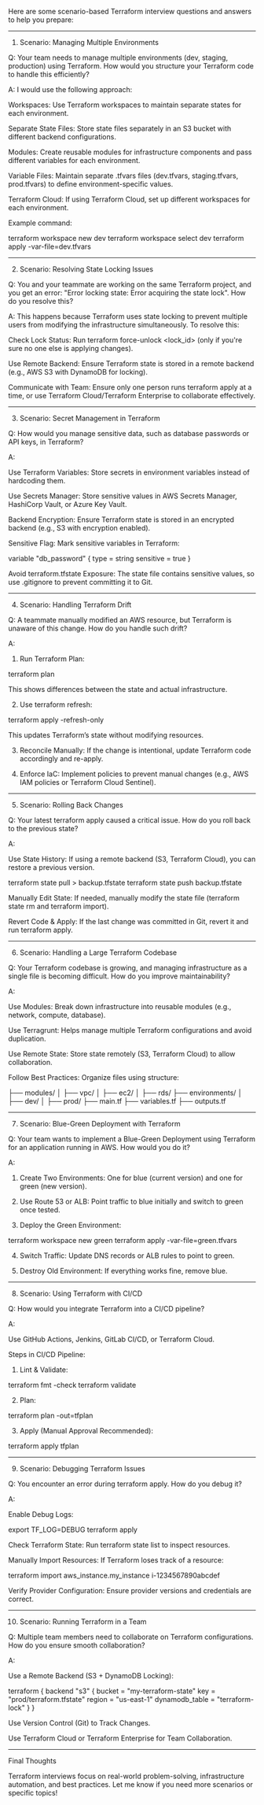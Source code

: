 Here are some scenario-based Terraform interview questions and answers to help you prepare:


---

1. Scenario: Managing Multiple Environments

Q: Your team needs to manage multiple environments (dev, staging, production) using Terraform. How would you structure your Terraform code to handle this efficiently?

A: I would use the following approach:

Workspaces: Use Terraform workspaces to maintain separate states for each environment.

Separate State Files: Store state files separately in an S3 bucket with different backend configurations.

Modules: Create reusable modules for infrastructure components and pass different variables for each environment.

Variable Files: Maintain separate .tfvars files (dev.tfvars, staging.tfvars, prod.tfvars) to define environment-specific values.

Terraform Cloud: If using Terraform Cloud, set up different workspaces for each environment.


Example command:

terraform workspace new dev
terraform workspace select dev
terraform apply -var-file=dev.tfvars


---

2. Scenario: Resolving State Locking Issues

Q: You and your teammate are working on the same Terraform project, and you get an error: "Error locking state: Error acquiring the state lock". How do you resolve this?

A: This happens because Terraform uses state locking to prevent multiple users from modifying the infrastructure simultaneously. To resolve this:

Check Lock Status: Run terraform force-unlock <lock_id> (only if you're sure no one else is applying changes).

Use Remote Backend: Ensure Terraform state is stored in a remote backend (e.g., AWS S3 with DynamoDB for locking).

Communicate with Team: Ensure only one person runs terraform apply at a time, or use Terraform Cloud/Terraform Enterprise to collaborate effectively.



---

3. Scenario: Secret Management in Terraform

Q: How would you manage sensitive data, such as database passwords or API keys, in Terraform?

A:

Use Terraform Variables: Store secrets in environment variables instead of hardcoding them.

Use Secrets Manager: Store sensitive values in AWS Secrets Manager, HashiCorp Vault, or Azure Key Vault.

Backend Encryption: Ensure Terraform state is stored in an encrypted backend (e.g., S3 with encryption enabled).

Sensitive Flag: Mark sensitive variables in Terraform:

variable "db_password" {
  type      = string
  sensitive = true
}

Avoid terraform.tfstate Exposure: The state file contains sensitive values, so use .gitignore to prevent committing it to Git.



---

4. Scenario: Handling Terraform Drift

Q: A teammate manually modified an AWS resource, but Terraform is unaware of this change. How do you handle such drift?

A:

1. Run Terraform Plan:

terraform plan

This shows differences between the state and actual infrastructure.


2. Use terraform refresh:

terraform apply -refresh-only

This updates Terraform’s state without modifying resources.


3. Reconcile Manually: If the change is intentional, update Terraform code accordingly and re-apply.


4. Enforce IaC: Implement policies to prevent manual changes (e.g., AWS IAM policies or Terraform Cloud Sentinel).




---

5. Scenario: Rolling Back Changes

Q: Your latest terraform apply caused a critical issue. How do you roll back to the previous state?

A:

Use State History: If using a remote backend (S3, Terraform Cloud), you can restore a previous version.

terraform state pull > backup.tfstate
terraform state push backup.tfstate

Manually Edit State: If needed, manually modify the state file (terraform state rm and terraform import).

Revert Code & Apply: If the last change was committed in Git, revert it and run terraform apply.



---

6. Scenario: Handling a Large Terraform Codebase

Q: Your Terraform codebase is growing, and managing infrastructure as a single file is becoming difficult. How do you improve maintainability?

A:

Use Modules: Break down infrastructure into reusable modules (e.g., network, compute, database).

Use Terragrunt: Helps manage multiple Terraform configurations and avoid duplication.

Use Remote State: Store state remotely (S3, Terraform Cloud) to allow collaboration.

Follow Best Practices: Organize files using structure:

├── modules/
│   ├── vpc/
│   ├── ec2/
│   ├── rds/
├── environments/
│   ├── dev/
│   ├── prod/
├── main.tf
├── variables.tf
├── outputs.tf



---

7. Scenario: Blue-Green Deployment with Terraform

Q: Your team wants to implement a Blue-Green Deployment using Terraform for an application running in AWS. How would you do it?

A:

1. Create Two Environments: One for blue (current version) and one for green (new version).


2. Use Route 53 or ALB: Point traffic to blue initially and switch to green once tested.


3. Deploy the Green Environment:

terraform workspace new green
terraform apply -var-file=green.tfvars


4. Switch Traffic: Update DNS records or ALB rules to point to green.


5. Destroy Old Environment: If everything works fine, remove blue.




---

8. Scenario: Using Terraform with CI/CD

Q: How would you integrate Terraform into a CI/CD pipeline?

A:

Use GitHub Actions, Jenkins, GitLab CI/CD, or Terraform Cloud.

Steps in CI/CD Pipeline:

1. Lint & Validate:

terraform fmt -check
terraform validate


2. Plan:

terraform plan -out=tfplan


3. Apply (Manual Approval Recommended):

terraform apply tfplan





---

9. Scenario: Debugging Terraform Issues

Q: You encounter an error during terraform apply. How do you debug it?

A:

Enable Debug Logs:

export TF_LOG=DEBUG
terraform apply

Check Terraform State: Run terraform state list to inspect resources.

Manually Import Resources: If Terraform loses track of a resource:

terraform import aws_instance.my_instance i-1234567890abcdef

Verify Provider Configuration: Ensure provider versions and credentials are correct.



---

10. Scenario: Running Terraform in a Team

Q: Multiple team members need to collaborate on Terraform configurations. How do you ensure smooth collaboration?

A:

Use a Remote Backend (S3 + DynamoDB Locking):

terraform {
  backend "s3" {
    bucket         = "my-terraform-state"
    key            = "prod/terraform.tfstate"
    region         = "us-east-1"
    dynamodb_table = "terraform-lock"
  }
}

Use Version Control (Git) to Track Changes.

Use Terraform Cloud or Terraform Enterprise for Team Collaboration.



---

Final Thoughts

Terraform interviews focus on real-world problem-solving, infrastructure automation, and best practices. Let me know if you need more scenarios or specific topics!

